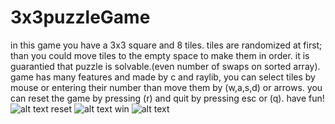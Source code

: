 # 3x3puzzleGame
in this game you have a 3x3 square and 8 tiles. tiles are randomized at first;
than you could move tiles to the empty space to make them in order.
it is guarantied that puzzle is solvable.(even number of swaps on sorted array).
game has many features and made by c and raylib, you can select tiles by mouse or entering their number
than move them by (w,a,s,d) or arrows.
you can reset the game by pressing (r) and quit by pressing esc or (q).
have fun!
![alt text](https://github.com/poor3a/3x3puzzleGame/src/picture1.png?raw=true)
reset
![alt text](https://github.com/poor3a/3x3puzzleGame/src/picture2.png?raw=true)
win
![alt text](https://github.com/poor3a/3x3puzzleGame/src/picture2.png?raw=true)
